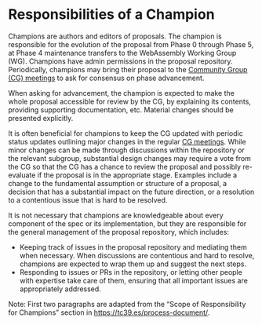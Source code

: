 # Responsibilities of a Champion

Champions are authors and editors of proposals. The champion is responsible for
the evolution of the proposal from Phase 0 through Phase 5, at Phase 4
maintenance transfers to the WebAssembly Working Group (WG). Champions have
admin permissions in the proposal repository. Periodically, champions may bring
their proposal to the [Community Group (CG)
meetings](https://github.com/WebAssembly/meetings/) to ask for consensus on
phase advancement.

When asking for advancement, the champion is expected to make the whole
proposal accessible for review by the CG, by explaining its contents, providing
supporting documentation, etc. Material changes should be presented explicitly.

It is often beneficial for champions to keep the CG updated with periodic
status updates outlining major changes in the regular [CG
meetings](https://github.com/WebAssembly/meetings/). While minor changes can be
made through discussions within the repository or the relevant subgroup,
substantial design changes may require a vote from the CG so that the CG has a
chance to review the proposal and possibly re-evaluate if the proposal is in
the appropriate stage. Examples include a change to the fundamental assumption
or structure of a proposal, a decision that has a substantial impact on the
future direction, or a resolution to a contentious issue that is hard to be
resolved.

It is not necessary that champions are knowledgeable about every component of
the spec or its implementation, but they are responsible for the general
management of the proposal repository, which includes:
- Keeping track of issues in the proposal repository and mediating them when
  necessary. When discussions are contentious and hard to resolve, champions
  are expected to wrap them up and suggest the next steps.
- Responding to issues or PRs in the repository, or letting other people with
  expertise take care of them, ensuring that all important issues are
  appropriately addressed.

Note: First two paragraphs are adapted from the “Scope of Responsibility for
Champions” section in https://tc39.es/process-document/.
